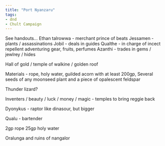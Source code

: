 ```yaml
---
title: "Port Nyanzaru"
tags: 
- dnd
- Chult Campaign
---
```

 
 See handouts… 
	Ethan talrowwa - merchant prince of beats
	Jessamen - plants / assassinations
	Jobil - deals in guides
	Qualthe - in charge of incect repellent adventuring gear, fruits, perfumes
	Azanthi - trades in gems / jewlrey / hides

Hall of gold / temple of walkine / golden roof

Materials - rope, holy water, guilded acorn with at least 200gp, Several seeds of any moonseed plant and a piece of opalescent feldspar

Thunder lizard?

Inventers / beauty / luck / money / magic - temples to bring reggie back

Dyonykus - raptor like dinasour, but bigger

Qualu - bartender

2gp rope
25gp holy water

Oralunga and ruins of nangalor

